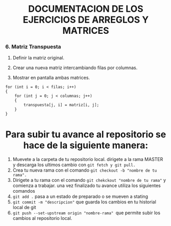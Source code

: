 <h1 align="center">DOCUMENTACION DE LOS EJERCICIOS DE ARREGLOS Y MATRICES</h1>

### 6. Matriz Transpuesta

1. Definir la matriz original.

2. Crear una nueva matriz intercambiando filas por columnas.

3. Mostrar en pantalla ambas matrices.

```
for (int i = 0; i < filas; i++)
{
    for (int j = 0; j < columnas; j++)
    {
        transpuesta[j, i] = matriz[i, j];
    }
}
```

<h1 align= "center">Para subir tu avance al repositorio se hace de la siguiente manera:</h1>

1. Muevete a la carpeta de tu repositorio local.
   dirigete a la rama MASTER y descarga los ultimos cambio con `git fetch y git pull.`
2. Crea tu nueva rama con el comando `git checkout -b "nombre de tu rama".`
3. Dirigete a tu rama con el comando `git chekckout "nombre de tu rama"` y comienza a trabajar.
   una vez finalizado tu avance utiliza los siguientes comandos
4. `git add .` pasa a un estado de preparado o se mueven a stating
5. `git commit -m "descripcion"` que guarda los cambios en tu historial local de git
6. `git push --set-upstream origin "nombre-rama" `que permite subir los cambios al repositorio local.
